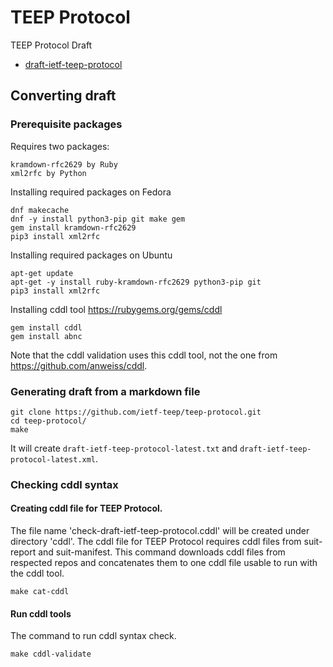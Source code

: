 # TEEP Protocol
TEEP Protocol Draft

* [draft-ietf-teep-protocol](./draft-ietf-teep-protocol.md)

## Converting draft

### Prerequisite packages

Requires two packages:
```
kramdown-rfc2629 by Ruby
xml2rfc by Python
```

Installing required packages on Fedora
```
dnf makecache
dnf -y install python3-pip git make gem
gem install kramdown-rfc2629
pip3 install xml2rfc
```

Installing required packages on Ubuntu
```
apt-get update
apt-get -y install ruby-kramdown-rfc2629 python3-pip git
pip3 install xml2rfc
```

Installing cddl tool https://rubygems.org/gems/cddl
```
gem install cddl
gem install abnc
```

Note that the cddl validation uses this cddl tool, not the one from https://github.com/anweiss/cddl.

### Generating draft from a markdown file

```
git clone https://github.com/ietf-teep/teep-protocol.git
cd teep-protocol/
make
```

It will create `draft-ietf-teep-protocol-latest.txt` and
`draft-ietf-teep-protocol-latest.xml`.

### Checking cddl syntax

#### Creating cddl file for TEEP Protocol.

The file name 'check-draft-ietf-teep-protocol.cddl' will be created under directory 'cddl'.
The cddl file for TEEP Protocol requires cddl files from suit-report and suit-manifest.
This command downloads cddl files from respected repos and concatenates them to one cddl file usable to run with the cddl tool.
```
make cat-cddl
```

#### Run cddl tools

The command to run cddl syntax check.
````
make cddl-validate
````

